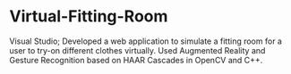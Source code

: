 # Virtual-Fitting-Room
Visual Studio; Developed a web application to simulate a fitting room for a user to try-on different clothes virtually. Used Augmented Reality and Gesture Recognition based on HAAR Cascades in OpenCV and C++.
